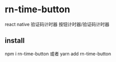 # rn-time-button
react native 验证码计时器
按钮计时器/验证码计时器


## install
npm i rn-time-button 或者 yarn add rn-time-button
